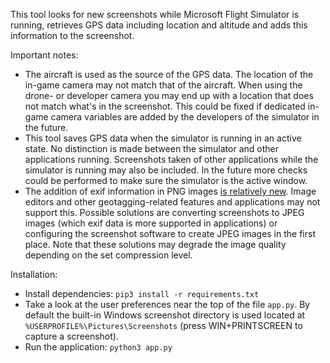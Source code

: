 This tool looks for new screenshots while Microsoft Flight Simulator is running, retrieves GPS data including location and altitude and adds this information to the screenshot.

Important notes:
- The aircraft is used as the source of the GPS data. The location of the in-game camera may not match that of the aircraft. When using the drone- or developer camera you may end up with a location that does not match what's in the screenshot. This could be fixed if dedicated in-game camera variables are added by the developers of the simulator in the future.
- This tool saves GPS data when the simulator is running in an active state. No distinction is made between the simulator and other applications running. Screenshots taken of other applications while the simulator is running may also be included. In the future more checks could be performed to make sure the simulator is the active window.
- The addition of exif information in PNG images [is relatively new](https://stackoverflow.com/a/9576717). Image editors and other geotagging-related features and applications may not support this. Possible solutions are converting screenshots to JPEG images (which exif data is more supported in applications) or configuring the screenshot software to create JPEG images in the first place. Note that these solutions may degrade the image quality depending on the set compression level.

Installation:
- Install dependencies: `pip3 install -r requirements.txt`
- Take a look at the user preferences near the top of the file `app.py`. By default the built-in Windows screenshot directory is used located at `%USERPROFILE%\Pictures\Screenshots` (press WIN+PRINTSCREEN to capture a screenshot).
- Run the application: `python3 app.py`
